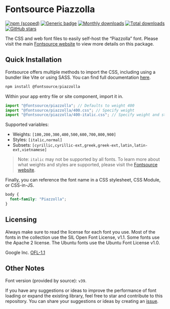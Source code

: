 # Fontsource Piazzolla

[![npm (scoped)](https://img.shields.io/npm/v/@fontsource/piazzolla?color=brightgreen)](https://www.npmjs.com/package/@fontsource/piazzolla) [![Generic badge](https://img.shields.io/badge/fontsource-passing-brightgreen)](https://github.com/fontsource/fontsource) [![Monthly downloads](https://badgen.net/npm/dm/@fontsource/piazzolla)](https://github.com/fontsource/fontsource) [![Total downloads](https://badgen.net/npm/dt/@fontsource/piazzolla)](https://github.com/fontsource/fontsource) [![GitHub stars](https://img.shields.io/github/stars/fontsource/fontsource.svg?style=social&label=Star)](https://github.com/fontsource/fontsource/stargazers)

The CSS and web font files to easily self-host the “Piazzolla” font. Please visit the main [Fontsource website](https://fontsource.org/fonts/piazzolla) to view more details on this package.

## Quick Installation

Fontsource offers multiple methods to import the CSS, including using a bundler like Vite or using SASS. You can find full documentation [here](https://fontsource.org/docs/getting-started/introduction).

```javascript
npm install @fontsource/piazzolla
```

Within your app entry file or site component, import it in.

```javascript
import "@fontsource/piazzolla"; // Defaults to weight 400
import "@fontsource/piazzolla/400.css"; // Specify weight
import "@fontsource/piazzolla/400-italic.css"; // Specify weight and style
```

Supported variables:
- Weights: `[100,200,300,400,500,600,700,800,900]`
- Styles: `[italic,normal]`
- Subsets: `[cyrillic,cyrillic-ext,greek,greek-ext,latin,latin-ext,vietnamese]`

> Note: `italic` may not be supported by all fonts. To learn more about what weights and styles are supported, please visit the [Fontsource website](https://fontsource.org/fonts/piazzolla).

Finally, you can reference the font name in a CSS stylesheet, CSS Module, or CSS-in-JS.

```css
body {
  font-family: "Piazzolla";
}
```

## Licensing
Always make sure to read the license for each font you use. Most of the fonts in the collection use the SIL Open Font License, v1.1. Some fonts use the Apache 2 license. The Ubuntu fonts use the Ubuntu Font License v1.0.

Google Inc.
[OFL-1.1](http://scripts.sil.org/OFL)

## Other Notes
Font version (provided by source): `v39`.

If you have any suggestions or ideas to improve the performance of font loading or expand the existing library, feel free to star and contribute to this repository. You can share your suggestions or ideas by creating an [issue](https://github.com/fontsource/fontsource/issues).